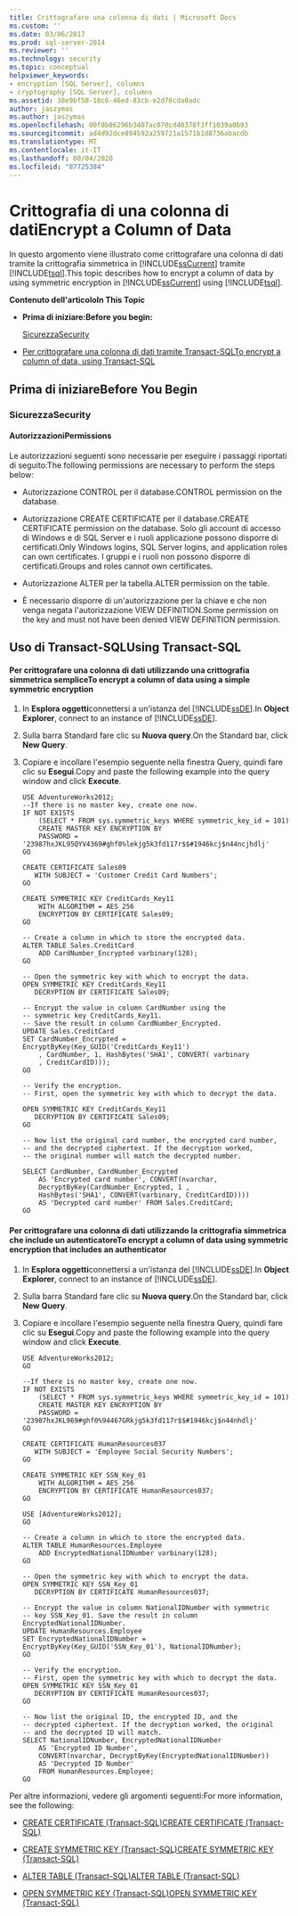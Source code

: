 ```yaml
---
title: Crittografare una colonna di dati | Microsoft Docs
ms.custom: ''
ms.date: 03/06/2017
ms.prod: sql-server-2014
ms.reviewer: ''
ms.technology: security
ms.topic: conceptual
helpviewer_keywords:
- encryption [SQL Server], columns
- cryptography [SQL Server], columns
ms.assetid: 38e9bf58-10c6-46ed-83cb-e2d76cda0adc
author: jaszymas
ms.author: jaszymas
ms.openlocfilehash: 00f8b06296b3407ac070cd40378f3ff1039a0b93
ms.sourcegitcommit: ad4d92dce894592a259721a1571b1d8736abacdb
ms.translationtype: MT
ms.contentlocale: it-IT
ms.lasthandoff: 08/04/2020
ms.locfileid: "87725384"
---
```

# <a name="encrypt-a-column-of-data"></a><span data-ttu-id="ea787-102">Crittografia di una colonna di dati</span><span class="sxs-lookup"><span data-stu-id="ea787-102">Encrypt a Column of Data</span></span>
  <span data-ttu-id="ea787-103">In questo argomento viene illustrato come crittografare una colonna di dati tramite la crittografia simmetrica in [!INCLUDE[ssCurrent](../../../includes/sscurrent-md.md)] tramite [!INCLUDE[tsql](../../../includes/tsql-md.md)].</span><span class="sxs-lookup"><span data-stu-id="ea787-103">This topic describes how to encrypt a column of data by using symmetric encryption in [!INCLUDE[ssCurrent](../../../includes/sscurrent-md.md)] using [!INCLUDE[tsql](../../../includes/tsql-md.md)].</span></span>  
  
 <span data-ttu-id="ea787-104">**Contenuto dell'articolo**</span><span class="sxs-lookup"><span data-stu-id="ea787-104">**In This Topic**</span></span>  
  
-   <span data-ttu-id="ea787-105">**Prima di iniziare:**</span><span class="sxs-lookup"><span data-stu-id="ea787-105">**Before you begin:**</span></span>  
  
     [<span data-ttu-id="ea787-106">Sicurezza</span><span class="sxs-lookup"><span data-stu-id="ea787-106">Security</span></span>](#Security)  
  
-   [<span data-ttu-id="ea787-107">Per crittografare una colonna di dati tramite Transact-SQL</span><span class="sxs-lookup"><span data-stu-id="ea787-107">To encrypt a column of data, using Transact-SQL</span></span>](#TsqlProcedure)  
  
##  <a name="before-you-begin"></a><a name="BeforeYouBegin"></a> <span data-ttu-id="ea787-108">Prima di iniziare</span><span class="sxs-lookup"><span data-stu-id="ea787-108">Before You Begin</span></span>  
  
###  <a name="security"></a><a name="Security"></a> <span data-ttu-id="ea787-109">Sicurezza</span><span class="sxs-lookup"><span data-stu-id="ea787-109">Security</span></span>  
  
####  <a name="permissions"></a><a name="Permissions"></a> <span data-ttu-id="ea787-110">Autorizzazioni</span><span class="sxs-lookup"><span data-stu-id="ea787-110">Permissions</span></span>  
 <span data-ttu-id="ea787-111">Le autorizzazioni seguenti sono necessarie per eseguire i passaggi riportati di seguito:</span><span class="sxs-lookup"><span data-stu-id="ea787-111">The following permissions are necessary to perform the steps below:</span></span>  
  
-   <span data-ttu-id="ea787-112">Autorizzazione CONTROL per il database.</span><span class="sxs-lookup"><span data-stu-id="ea787-112">CONTROL permission on the database.</span></span>  
  
-   <span data-ttu-id="ea787-113">Autorizzazione CREATE CERTIFICATE per il database.</span><span class="sxs-lookup"><span data-stu-id="ea787-113">CREATE CERTIFICATE permission on the database.</span></span> <span data-ttu-id="ea787-114">Solo gli account di accesso di Windows e di SQL Server e i ruoli applicazione possono disporre di certificati.</span><span class="sxs-lookup"><span data-stu-id="ea787-114">Only Windows logins, SQL Server logins, and application roles can own certificates.</span></span> <span data-ttu-id="ea787-115">I gruppi e i ruoli non possono disporre di certificati.</span><span class="sxs-lookup"><span data-stu-id="ea787-115">Groups and roles cannot own certificates.</span></span>  
  
-   <span data-ttu-id="ea787-116">Autorizzazione ALTER per la tabella.</span><span class="sxs-lookup"><span data-stu-id="ea787-116">ALTER permission on the table.</span></span>  
  
-   <span data-ttu-id="ea787-117">È necessario disporre di un'autorizzazione per la chiave e che non venga negata l'autorizzazione VIEW DEFINITION.</span><span class="sxs-lookup"><span data-stu-id="ea787-117">Some permission on the key and must not have been denied VIEW DEFINITION permission.</span></span>  
  
##  <a name="using-transact-sql"></a><a name="TsqlProcedure"></a> <span data-ttu-id="ea787-118">Uso di Transact-SQL</span><span class="sxs-lookup"><span data-stu-id="ea787-118">Using Transact-SQL</span></span>  
  
#### <a name="to-encrypt-a-column-of-data-using-a-simple-symmetric-encryption"></a><span data-ttu-id="ea787-119">Per crittografare una colonna di dati utilizzando una crittografia simmetrica semplice</span><span class="sxs-lookup"><span data-stu-id="ea787-119">To encrypt a column of data using a simple symmetric encryption</span></span>  
  
1.  <span data-ttu-id="ea787-120">In **Esplora oggetti**connettersi a un'istanza del [!INCLUDE[ssDE](../../../includes/ssde-md.md)].</span><span class="sxs-lookup"><span data-stu-id="ea787-120">In **Object Explorer**, connect to an instance of [!INCLUDE[ssDE](../../../includes/ssde-md.md)].</span></span>  
  
2.  <span data-ttu-id="ea787-121">Sulla barra Standard fare clic su **Nuova query**.</span><span class="sxs-lookup"><span data-stu-id="ea787-121">On the Standard bar, click **New Query**.</span></span>  
  
3.  <span data-ttu-id="ea787-122">Copiare e incollare l'esempio seguente nella finestra Query, quindi fare clic su **Esegui**.</span><span class="sxs-lookup"><span data-stu-id="ea787-122">Copy and paste the following example into the query window and click **Execute**.</span></span>  
  
    ```  
    USE AdventureWorks2012;  
    --If there is no master key, create one now.   
    IF NOT EXISTS   
        (SELECT * FROM sys.symmetric_keys WHERE symmetric_key_id = 101)  
        CREATE MASTER KEY ENCRYPTION BY   
        PASSWORD = '23987hxJKL95QYV4369#ghf0%lekjg5k3fd117r$$#1946kcj$n44ncjhdlj'  
    GO  
  
    CREATE CERTIFICATE Sales09  
       WITH SUBJECT = 'Customer Credit Card Numbers';  
    GO  
  
    CREATE SYMMETRIC KEY CreditCards_Key11  
        WITH ALGORITHM = AES_256  
        ENCRYPTION BY CERTIFICATE Sales09;  
    GO  
  
    -- Create a column in which to store the encrypted data.  
    ALTER TABLE Sales.CreditCard   
        ADD CardNumber_Encrypted varbinary(128);   
    GO  
  
    -- Open the symmetric key with which to encrypt the data.  
    OPEN SYMMETRIC KEY CreditCards_Key11  
       DECRYPTION BY CERTIFICATE Sales09;  
  
    -- Encrypt the value in column CardNumber using the  
    -- symmetric key CreditCards_Key11.  
    -- Save the result in column CardNumber_Encrypted.    
    UPDATE Sales.CreditCard  
    SET CardNumber_Encrypted = EncryptByKey(Key_GUID('CreditCards_Key11')  
        , CardNumber, 1, HashBytes('SHA1', CONVERT( varbinary  
        , CreditCardID)));  
    GO  
  
    -- Verify the encryption.  
    -- First, open the symmetric key with which to decrypt the data.  
  
    OPEN SYMMETRIC KEY CreditCards_Key11  
       DECRYPTION BY CERTIFICATE Sales09;  
    GO  
  
    -- Now list the original card number, the encrypted card number,  
    -- and the decrypted ciphertext. If the decryption worked,  
    -- the original number will match the decrypted number.  
  
    SELECT CardNumber, CardNumber_Encrypted   
        AS 'Encrypted card number', CONVERT(nvarchar,  
        DecryptByKey(CardNumber_Encrypted, 1 ,   
        HashBytes('SHA1', CONVERT(varbinary, CreditCardID))))  
        AS 'Decrypted card number' FROM Sales.CreditCard;  
    GO  
    ```  
  
#### <a name="to-encrypt-a-column-of-data-using-symmetric-encryption-that-includes-an-authenticator"></a><span data-ttu-id="ea787-123">Per crittografare una colonna di dati utilizzando la crittografia simmetrica che include un autenticatore</span><span class="sxs-lookup"><span data-stu-id="ea787-123">To encrypt a column of data using symmetric encryption that includes an authenticator</span></span>  
  
1.  <span data-ttu-id="ea787-124">In **Esplora oggetti**connettersi a un'istanza del [!INCLUDE[ssDE](../../../includes/ssde-md.md)].</span><span class="sxs-lookup"><span data-stu-id="ea787-124">In **Object Explorer**, connect to an instance of [!INCLUDE[ssDE](../../../includes/ssde-md.md)].</span></span>  
  
2.  <span data-ttu-id="ea787-125">Sulla barra Standard fare clic su **Nuova query**.</span><span class="sxs-lookup"><span data-stu-id="ea787-125">On the Standard bar, click **New Query**.</span></span>  
  
3.  <span data-ttu-id="ea787-126">Copiare e incollare l'esempio seguente nella finestra Query, quindi fare clic su **Esegui**.</span><span class="sxs-lookup"><span data-stu-id="ea787-126">Copy and paste the following example into the query window and click **Execute**.</span></span>  
  
    ```  
    USE AdventureWorks2012;  
    GO  
  
    --If there is no master key, create one now.   
    IF NOT EXISTS   
        (SELECT * FROM sys.symmetric_keys WHERE symmetric_key_id = 101)  
        CREATE MASTER KEY ENCRYPTION BY   
        PASSWORD = '23987hxJKL969#ghf0%94467GRkjg5k3fd117r$$#1946kcj$n44nhdlj'  
    GO  
  
    CREATE CERTIFICATE HumanResources037  
       WITH SUBJECT = 'Employee Social Security Numbers';  
    GO  
  
    CREATE SYMMETRIC KEY SSN_Key_01  
        WITH ALGORITHM = AES_256  
        ENCRYPTION BY CERTIFICATE HumanResources037;  
    GO  
  
    USE [AdventureWorks2012];  
    GO  
  
    -- Create a column in which to store the encrypted data.  
    ALTER TABLE HumanResources.Employee  
        ADD EncryptedNationalIDNumber varbinary(128);   
    GO  
  
    -- Open the symmetric key with which to encrypt the data.  
    OPEN SYMMETRIC KEY SSN_Key_01  
       DECRYPTION BY CERTIFICATE HumanResources037;  
  
    -- Encrypt the value in column NationalIDNumber with symmetric   
    -- key SSN_Key_01. Save the result in column EncryptedNationalIDNumber.  
    UPDATE HumanResources.Employee  
    SET EncryptedNationalIDNumber = EncryptByKey(Key_GUID('SSN_Key_01'), NationalIDNumber);  
    GO  
  
    -- Verify the encryption.  
    -- First, open the symmetric key with which to decrypt the data.  
    OPEN SYMMETRIC KEY SSN_Key_01  
       DECRYPTION BY CERTIFICATE HumanResources037;  
    GO  
  
    -- Now list the original ID, the encrypted ID, and the   
    -- decrypted ciphertext. If the decryption worked, the original  
    -- and the decrypted ID will match.  
    SELECT NationalIDNumber, EncryptedNationalIDNumber   
        AS 'Encrypted ID Number',  
        CONVERT(nvarchar, DecryptByKey(EncryptedNationalIDNumber))   
        AS 'Decrypted ID Number'  
        FROM HumanResources.Employee;  
    GO  
    ```  
  
 <span data-ttu-id="ea787-127">Per altre informazioni, vedere gli argomenti seguenti:</span><span class="sxs-lookup"><span data-stu-id="ea787-127">For more information, see the following:</span></span>  
  
-   [<span data-ttu-id="ea787-128">CREATE CERTIFICATE &#40;Transact-SQL&#41;</span><span class="sxs-lookup"><span data-stu-id="ea787-128">CREATE CERTIFICATE &#40;Transact-SQL&#41;</span></span>](/sql/t-sql/statements/create-certificate-transact-sql)  
  
-   [<span data-ttu-id="ea787-129">CREATE SYMMETRIC KEY &#40;Transact-SQL&#41;</span><span class="sxs-lookup"><span data-stu-id="ea787-129">CREATE SYMMETRIC KEY &#40;Transact-SQL&#41;</span></span>](/sql/t-sql/statements/create-symmetric-key-transact-sql)  
  
-   [<span data-ttu-id="ea787-130">ALTER TABLE &#40;Transact-SQL&#41;</span><span class="sxs-lookup"><span data-stu-id="ea787-130">ALTER TABLE &#40;Transact-SQL&#41;</span></span>](/sql/t-sql/statements/alter-table-transact-sql)  
  
-   [<span data-ttu-id="ea787-131">OPEN SYMMETRIC KEY &#40;Transact-SQL&#41;</span><span class="sxs-lookup"><span data-stu-id="ea787-131">OPEN SYMMETRIC KEY &#40;Transact-SQL&#41;</span></span>](/sql/t-sql/statements/open-symmetric-key-transact-sql)  
  
  
